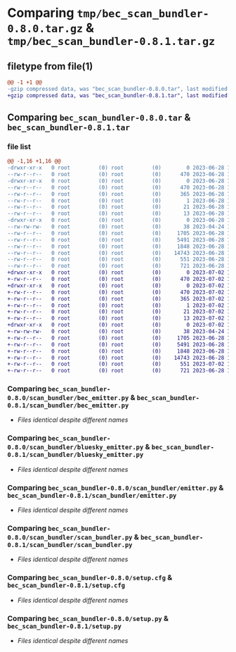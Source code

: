 # Comparing `tmp/bec_scan_bundler-0.8.0.tar.gz` & `tmp/bec_scan_bundler-0.8.1.tar.gz`

## filetype from file(1)

```diff
@@ -1 +1 @@
-gzip compressed data, was "bec_scan_bundler-0.8.0.tar", last modified: Wed Jun 28 15:24:08 2023, max compression
+gzip compressed data, was "bec_scan_bundler-0.8.1.tar", last modified: Sun Jul  2 18:15:26 2023, max compression
```

## Comparing `bec_scan_bundler-0.8.0.tar` & `bec_scan_bundler-0.8.1.tar`

### file list

```diff
@@ -1,16 +1,16 @@
-drwxr-xr-x   0 root         (0) root         (0)        0 2023-06-28 15:24:08.258579 bec_scan_bundler-0.8.0/
--rw-r--r--   0 root         (0) root         (0)      470 2023-06-28 15:24:08.258579 bec_scan_bundler-0.8.0/PKG-INFO
-drwxr-xr-x   0 root         (0) root         (0)        0 2023-06-28 15:24:08.258579 bec_scan_bundler-0.8.0/bec_scan_bundler.egg-info/
--rw-r--r--   0 root         (0) root         (0)      470 2023-06-28 15:24:08.000000 bec_scan_bundler-0.8.0/bec_scan_bundler.egg-info/PKG-INFO
--rw-r--r--   0 root         (0) root         (0)      365 2023-06-28 15:24:08.000000 bec_scan_bundler-0.8.0/bec_scan_bundler.egg-info/SOURCES.txt
--rw-r--r--   0 root         (0) root         (0)        1 2023-06-28 15:24:08.000000 bec_scan_bundler-0.8.0/bec_scan_bundler.egg-info/dependency_links.txt
--rw-r--r--   0 root         (0) root         (0)       21 2023-06-28 15:24:08.000000 bec_scan_bundler-0.8.0/bec_scan_bundler.egg-info/requires.txt
--rw-r--r--   0 root         (0) root         (0)       13 2023-06-28 15:24:08.000000 bec_scan_bundler-0.8.0/bec_scan_bundler.egg-info/top_level.txt
-drwxr-xr-x   0 root         (0) root         (0)        0 2023-06-28 15:24:08.257579 bec_scan_bundler-0.8.0/scan_bundler/
--rw-rw-rw-   0 root         (0) root         (0)       38 2023-04-24 15:23:42.000000 bec_scan_bundler-0.8.0/scan_bundler/__init__.py
--rw-r--r--   0 root         (0) root         (0)     1705 2023-06-28 10:41:58.000000 bec_scan_bundler-0.8.0/scan_bundler/bec_emitter.py
--rw-r--r--   0 root         (0) root         (0)     5491 2023-06-28 15:23:35.000000 bec_scan_bundler-0.8.0/scan_bundler/bluesky_emitter.py
--rw-r--r--   0 root         (0) root         (0)     1848 2023-06-28 10:41:58.000000 bec_scan_bundler-0.8.0/scan_bundler/emitter.py
--rw-r--r--   0 root         (0) root         (0)    14743 2023-06-28 15:23:35.000000 bec_scan_bundler-0.8.0/scan_bundler/scan_bundler.py
--rw-r--r--   0 root         (0) root         (0)      551 2023-06-28 15:24:08.259579 bec_scan_bundler-0.8.0/setup.cfg
--rw-r--r--   0 root         (0) root         (0)      721 2023-06-28 14:27:03.000000 bec_scan_bundler-0.8.0/setup.py
+drwxr-xr-x   0 root         (0) root         (0)        0 2023-07-02 18:15:26.270672 bec_scan_bundler-0.8.1/
+-rw-r--r--   0 root         (0) root         (0)      470 2023-07-02 18:15:26.270672 bec_scan_bundler-0.8.1/PKG-INFO
+drwxr-xr-x   0 root         (0) root         (0)        0 2023-07-02 18:15:26.270672 bec_scan_bundler-0.8.1/bec_scan_bundler.egg-info/
+-rw-r--r--   0 root         (0) root         (0)      470 2023-07-02 18:15:26.000000 bec_scan_bundler-0.8.1/bec_scan_bundler.egg-info/PKG-INFO
+-rw-r--r--   0 root         (0) root         (0)      365 2023-07-02 18:15:26.000000 bec_scan_bundler-0.8.1/bec_scan_bundler.egg-info/SOURCES.txt
+-rw-r--r--   0 root         (0) root         (0)        1 2023-07-02 18:15:26.000000 bec_scan_bundler-0.8.1/bec_scan_bundler.egg-info/dependency_links.txt
+-rw-r--r--   0 root         (0) root         (0)       21 2023-07-02 18:15:26.000000 bec_scan_bundler-0.8.1/bec_scan_bundler.egg-info/requires.txt
+-rw-r--r--   0 root         (0) root         (0)       13 2023-07-02 18:15:26.000000 bec_scan_bundler-0.8.1/bec_scan_bundler.egg-info/top_level.txt
+drwxr-xr-x   0 root         (0) root         (0)        0 2023-07-02 18:15:26.269672 bec_scan_bundler-0.8.1/scan_bundler/
+-rw-rw-rw-   0 root         (0) root         (0)       38 2023-04-24 15:23:42.000000 bec_scan_bundler-0.8.1/scan_bundler/__init__.py
+-rw-r--r--   0 root         (0) root         (0)     1705 2023-06-28 10:41:58.000000 bec_scan_bundler-0.8.1/scan_bundler/bec_emitter.py
+-rw-r--r--   0 root         (0) root         (0)     5491 2023-06-28 15:23:35.000000 bec_scan_bundler-0.8.1/scan_bundler/bluesky_emitter.py
+-rw-r--r--   0 root         (0) root         (0)     1848 2023-06-28 10:41:58.000000 bec_scan_bundler-0.8.1/scan_bundler/emitter.py
+-rw-r--r--   0 root         (0) root         (0)    14743 2023-06-28 15:23:35.000000 bec_scan_bundler-0.8.1/scan_bundler/scan_bundler.py
+-rw-r--r--   0 root         (0) root         (0)      551 2023-07-02 18:15:26.271672 bec_scan_bundler-0.8.1/setup.cfg
+-rw-r--r--   0 root         (0) root         (0)      721 2023-06-28 14:27:03.000000 bec_scan_bundler-0.8.1/setup.py
```

### Comparing `bec_scan_bundler-0.8.0/scan_bundler/bec_emitter.py` & `bec_scan_bundler-0.8.1/scan_bundler/bec_emitter.py`

 * *Files identical despite different names*

### Comparing `bec_scan_bundler-0.8.0/scan_bundler/bluesky_emitter.py` & `bec_scan_bundler-0.8.1/scan_bundler/bluesky_emitter.py`

 * *Files identical despite different names*

### Comparing `bec_scan_bundler-0.8.0/scan_bundler/emitter.py` & `bec_scan_bundler-0.8.1/scan_bundler/emitter.py`

 * *Files identical despite different names*

### Comparing `bec_scan_bundler-0.8.0/scan_bundler/scan_bundler.py` & `bec_scan_bundler-0.8.1/scan_bundler/scan_bundler.py`

 * *Files identical despite different names*

### Comparing `bec_scan_bundler-0.8.0/setup.cfg` & `bec_scan_bundler-0.8.1/setup.cfg`

 * *Files identical despite different names*

### Comparing `bec_scan_bundler-0.8.0/setup.py` & `bec_scan_bundler-0.8.1/setup.py`

 * *Files identical despite different names*


